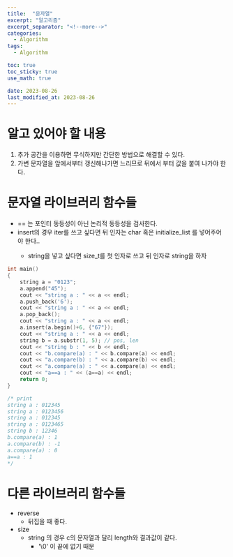 ```yaml
---
title:  "문자열"
excerpt: "알고리즘"
excerpt_separator: "<!--more-->"
categories:
  - Algorithm
tags:
  - Algorithm

toc: true
toc_sticky: true
use_math: true

date: 2023-08-26	
last_modified_at: 2023-08-26
---
```



# 알고 있어야 할 내용
1. 추가 공간을 이용하면 무식하지만 간단한 방법으로 해결할 수 있다.
2. 가변 문자열을 앞에서부터 갱신해나가면 느리므로 뒤에서 부터 값을 붙여 나가야 한다.

# 문자열 라이브러리 함수들
- == 는 포인터 동등성이 아닌 논리적 동등성을 검사한다.
- insert의 경우 iter를 쓰고 싶다면 뒤 인자는 char 혹은 initialize_list<char> 를 넣어주어야 한다..
	- string을 넣고 싶다면 size_t를 첫 인자로 쓰고 뒤 인자로 string을 하자

```cpp
int main()
{
	string a = "0123";
	a.append("45");
	cout << "string a : " << a << endl;
	a.push_back('6');
	cout << "string a : " << a << endl;
	a.pop_back();
	cout << "string a : " << a << endl;
	a.insert(a.begin()+6, {"67"});
	cout << "string a : " << a << endl;
	string b = a.substr(1, 5); // pos, len
	cout << "string b : " << b << endl;
	cout << "b.compare(a) : " << b.compare(a) << endl;
	cout << "a.compare(b) : " << a.compare(b) << endl;
	cout << "a.compare(a) : " << a.compare(a) << endl;
	cout << "a==a : " << (a==a) << endl;
	return 0;
}

/* print
string a : 012345
string a : 0123456
string a : 012345
string a : 0123465
string b : 12346
b.compare(a) : 1
a.compare(b) : -1
a.compare(a) : 0
a==a : 1
*/
```

# 다른 라이브러리 함수들
- reverse
	- 뒤집을 때 좋다.
- size
	- string 의 경우 c의 문자열과 달리 length와 결과값이 같다.
		- '\0' 이 끝에 없기 때문